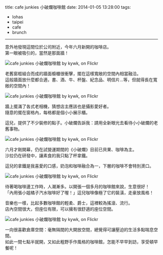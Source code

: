 title: cafe junkies 小破爛咖啡館
date: 2014-01-05 13:28:00
tags:
- lohas
- taipei
- cafe
- brunch
---
意外地發現這間位於公司附近，今年六月新開的咖啡店。  
第一眼被吸引的，當然是那面牆！

![cafe junkies 小破爛咖啡館 by kywk, on Flickr](http://farm9.staticflickr.com/8290/7511581866_3965f366e0_c.jpg)

老舊窗框組合而成的牆面櫥櫃很衝擊，擺在這樣寬敞的空間內相當融洽。  
這般牆面放什麼都合適，書、酒、牛、杯盤、紀念品、明信片…等，但就得長在寬敞的空間內！

![cafe junkies 小破爛咖啡館 by kywk, on Flickr](http://farm9.staticflickr.com/8158/7511586208_7c3b23b641_c.jpg)

牆上擺滿了各式老相機，猜想店主應該也是攝影愛好者。  
隨意的擺在窗格內，每格都是個小小展示櫃。

這兒，提供了不少裝修的點子。小破爛告訴我：請用全新眼光去看待小小破爛的老舊事物。

![cafe junkies 小破爛咖啡館 by kywk, on Flickr](http://farm9.staticflickr.com/8284/7511573840_bfbda14405_c.jpg)

六月才剛開幕，仍在試營運期間的《小破爛》目前已貝果、咖啡為主。  
沙拉仍在研發中，讓素食的我只點了杯拿鐵。

這兒的拿鐵是我喜愛的口感，奶泡和咖啡融合為一，下層的咖啡不會特別燙口。

![cafe junkies 小破爛咖啡館 by kywk, on Flickr](http://farm9.staticflickr.com/8281/7511579462_50ec670b82.jpg)

待著喝咖啡邊工作時，人潮漸多。以開張一個多月的咖啡館來說，生意很好！  
「內用張小姐橘子汽水咖啡好了喔！」這兒咖啡像極了它的裝潢，走豪放風格！

音樂也一樣，比起多數咖啡館的輕柔、爵士，這裡較為搖滾、流行。  
店內空間很大，但座位有限，可以擁有很舒適的座位空間。

![cafe junkies 小破爛咖啡館 by kywk, on Flickr](http://farm9.staticflickr.com/8156/7511574708_788e2505cc_c.jpg)

一向很喜歡倉庫空間：毫無隔間的大開放空間，總覺得可讓壓迫的生活多點喘息空間。  
如此一間七點半就開，又如此粗野手作風格的咖啡館，怎能不早早到訪，享受頓早餐呢！
